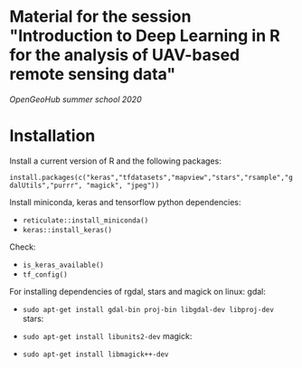 # Material for the session "Introduction to Deep Learning in R for the analysis of UAV-based remote sensing data"

*OpenGeoHub summer school 2020*


# Installation

Install a current version of R and the following packages:

`install.packages(c("keras","tfdatasets","mapview","stars","rsample","gdalUtils","purrr", "magick", "jpeg"))`

Install miniconda, keras and tensorflow python dependencies:

- `reticulate::install_miniconda()`
- `keras::install_keras()`

Check:

- `is_keras_available()`
- `tf_config()`


For installing dependencies of rgdal, stars and magick on linux:
gdal:

- `sudo apt-get install gdal-bin proj-bin libgdal-dev libproj-dev`
stars:

- `sudo apt-get install libunits2-dev`
magick:

- `sudo apt-get install libmagick++-dev`
